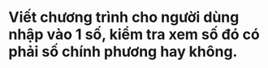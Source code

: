 # Viết chương trình cho người dùng nhập vào 1 số, kiểm tra xem số đó có phải số chính phương hay không.